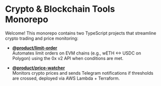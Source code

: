 # Crypto & Blockchain Tools Monorepo

Welcome! This monorepo contains two TypeScript projects that streamline crypto trading and price monitoring:

- [**@product/limit-order**](./product/limit-order/README.md)  
  Automates limit orders on EVM chains (e.g., wETH <-> USDC on Polygon) using the 0x v2 API when conditions are met.

- [**@product/price-watcher**](./product/price-watcher/README.md)  
  Monitors crypto prices and sends Telegram notifications if thresholds are crossed, deployed via AWS Lambda + Terraform.
